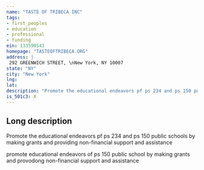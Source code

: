 ```yaml
---
name: "TASTE OF TRIBECA INC"
tags:
- first_peoples
- education
- professional
- funding
ein: 133590543
homepage: "TASTEOFTRIBECA.ORG"
address: |
 292 GREENWICH STREET, \nNew York, NY 10007
state: "NY"
city: "New York"
lng: 
lat: 
description: "Promote the educational endeavors pf ps 234 and ps 150 public schools by making grants and providing non-financial support and assistance"
is_501c3: X
---
```


## Long description

Promote the educational endeavors pf ps 234 and ps 150 public schools by making grants and providing non-financial support and assistance
  
  promote educational endeavors of ps 150 public school by making grants and provodong non-financial support and assistance
